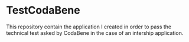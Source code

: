 # TestCodaBene
This repository contain the application I created in order to pass the technical test asked by CodaBene in the case of an intership application.
